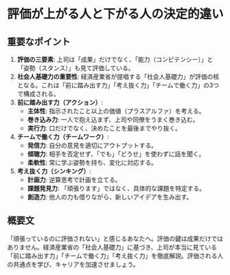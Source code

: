 # 評価が上がる人と下がる人の決定的違い

## 重要なポイント

1.  **評価の三要素**: 上司は「成果」だけでなく、「能力（コンピテンシー）」と「姿勢（スタンス）」も見て評価している。
2.  **社会人基礎力の重要性**: 経済産業省が提唱する「社会人基礎力」が評価の核となる。これは「前に踏み出す力」「考え抜く力」「チームで働く力」の3つで構成される。
3.  **前に踏み出す力（アクション）**:
    *   **主体性**: 指示されたこと以上の価値（プラスアルファ）を考える。
    *   **巻き込み力**: 一人で抱え込まず、上司や同僚をうまく巻き込む。
    *   **実行力**: 口だけでなく、決めたことを最後までやり抜く。
4.  **チームで働く力（チームワーク）**:
    *   **発信力**: 自分の意見を適切にアウトプットする。
    *   **傾聴力**: 相手を否定せず、「でも」「どうせ」を使わずに話を聞く。
    *   **柔軟性**: 常に学ぶ姿勢を持ち、変化に対応する。
5.  **考え抜く力（シンキング）**:
    *   **計画力**: 逆算思考で計画を立てる。
    *   **課題発見力**: 「頑張ります」ではなく、具体的な課題を特定する。
    *   **創造力**: 他人の力も借りながら、新しいアイデアを生み出す。

## 概要文

「頑張っているのに評価されない」と感じるあなたへ。評価の鍵は成果だけではありません。経済産業省の「社会人基礎力」に基づき、上司が本当に見ている「前に踏み出す力」「チームで働く力」「考え抜く力」を徹底解説。評価される人の共通点を学び、キャリアを加速させましょう。
